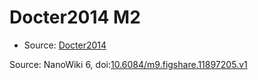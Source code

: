 <a name="material" />

# Docter2014 M2
<script type="application/ld+json">
  {
    "@context": "https://schema.org/",
    "@type": "ChemicalSubstance",
    "@id": "https://egonw.github.io/nanowiki/nanowiki335.html#material",
    "http://purl.org/dc/terms/conformsTo":
      {
        "@type": "CreativeWork",
        "@id": "https://bioschemas.org/profiles/ChemicalSubstance/0.4-RELEASE/"
      },
    "identfier": "335",
    "name": "Docter2014 M2",
    "url": "https://egonw.github.io/nanowiki/nanowiki335.html#material",
    "sameAs": "http://127.0.0.1/mediawiki/index.php/Special:URIResolver/Docter2014_M2"
  }
</script>


* Source: [Docter2014](Docter2014.md)


Source: NanoWiki 6, doi:[10.6084/m9.figshare.11897205.v1](https://doi.org/10.6084/m9.figshare.11897205.v1)
